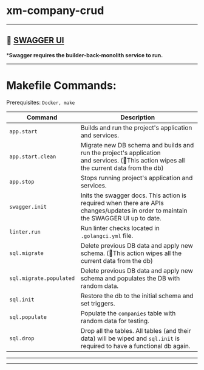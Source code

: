 # xm-company-crud


---

## 🔗 [SWAGGER UI](http://localhost:8000/swagger/)

***Swagger requires the builder-back-monolith service to run.**

---

# Makefile Commands:

Prerequisites: `Docker, make`

| Command                 | Description                                                                                                                             |
|-------------------------|-----------------------------------------------------------------------------------------------------------------------------------------|
| `app.start`             | Builds and run the project's application and services.                                                                                  |
| `app.start.clean`       | Migrate new DB schema and builds and run the project's application and services. (🤚This action wipes all the current data from the db) |
| `app.stop`              | Stops running project's application and services.                                                                                       |
| `swagger.init`          | Inits the swagger docs. This action is required when there are APIs changes/updates in order to maintain the SWAGGER UI up to date.     |
| `linter.run`            | Run linter checks located in `.golangci.yml` file.                                                                                      |
| `sql.migrate`           | Delete previous DB data and apply new schema. (🤚This action wipes all the current data from the db)                                    |
| `sql.migrate.populated` | Delete previous DB data and apply new schema and populates the DB with random data.                                                     |
| `sql.init`              | Restore the db to the initial schema and set triggers.                                                                                  |
| `sql.populate`          | Populate the `companies` table with random data for testing.                                                                            |
| `sql.drop`              | Drop all the tables. All tables (and their data) will be wiped and `sql.init` is required to have a functional db again.                |

---


---
